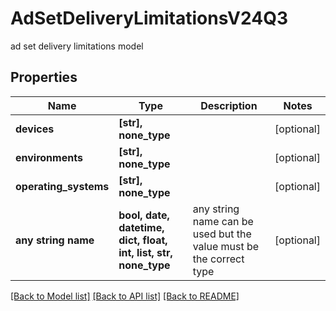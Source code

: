 # AdSetDeliveryLimitationsV24Q3

ad set delivery limitations model

## Properties
Name | Type | Description | Notes
------------ | ------------- | ------------- | -------------
**devices** | **[str], none_type** |  | [optional] 
**environments** | **[str], none_type** |  | [optional] 
**operating_systems** | **[str], none_type** |  | [optional] 
**any string name** | **bool, date, datetime, dict, float, int, list, str, none_type** | any string name can be used but the value must be the correct type | [optional]

[[Back to Model list]](../README.md#documentation-for-models) [[Back to API list]](../README.md#documentation-for-api-endpoints) [[Back to README]](../README.md)


